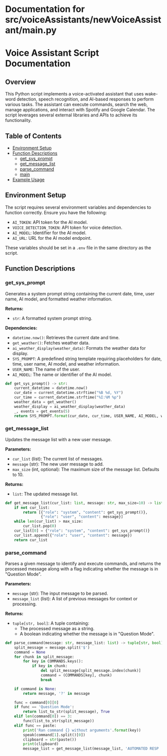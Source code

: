 # Documentation for src/voiceAssistants/newVoiceAssistant/main.py

# Voice Assistant Script Documentation

## Overview

This Python script implements a voice-activated assistant that uses wake-word detection, speech recognition, and AI-based responses to perform various tasks. The assistant can execute commands, search the web, manage applications, and interact with Spotify and Google Calendar. The script leverages several external libraries and APIs to achieve its functionality.

## Table of Contents

- [Environment Setup](#environment-setup)
- [Function Descriptions](#function-descriptions)
  - [get_sys_prompt](#get_sys_prompt)
  - [get_message_list](#get_message_list)
  - [parse_command](#parse_command)
  - [main](#main)
- [Example Usage](#example-usage)

## Environment Setup

The script requires several environment variables and dependencies to function correctly. Ensure you have the following:

- `AI_TOKEN`: API token for the AI model.
- `VOICE_DETECTION_TOKEN`: API token for voice detection.
- `AI_MODEL`: Identifier for the AI model.
- `AI_URL`: URL for the AI model endpoint.

These variables should be set in a `.env` file in the same directory as the script.

## Function Descriptions

### get_sys_prompt

Generates a system prompt string containing the current date, time, user name, AI model, and formatted weather information.

**Returns:**
- `str`: A formatted system prompt string.

**Dependencies:**
- `datetime.now()`: Retrieves the current date and time.
- `get_weather()`: Fetches weather data.
- `ai_weather_display(weather_data)`: Formats the weather data for display.
- `SYS_PROMPT`: A predefined string template requiring placeholders for date, time, user name, AI model, and weather information.
- `USER_NAME`: The name of the user.
- `AI_MODEL`: The name or identifier of the AI model.

```python
def get_sys_prompt() -> str:
    current_datetime = datetime.now()
    cur_date = current_datetime.strftime("%B %d, %Y")
    cur_time = current_datetime.strftime("%I:%M %p")
    weather_data = get_weather()
    weather_display = ai_weather_display(weather_data)
    _, events = get_events(5)
    return SYS_PROMPT.format(cur_date, cur_time, USER_NAME, AI_MODEL, weather_display, events)
```

### get_message_list

Updates the message list with a new user message.

**Parameters:**
- `cur_list` (list): The current list of messages.
- `message` (str): The new user message to add.
- `max_size` (int, optional): The maximum size of the message list. Defaults to 10.

**Returns:**
- `list`: The updated message list.

```python
def get_message_list(cur_list: list, message: str, max_size=10) -> list:
    if not cur_list:
        return [{"role": "system", "content": get_sys_prompt()},
                {"role": "user", "content": message}]
    while len(cur_list) > max_size:
        cur_list.pop(0)
    cur_list[0] = {"role": "system", "content": get_sys_prompt()}
    cur_list.append({"role": "user", "content": message})
    return cur_list
```

### parse_command

Parses a given message to identify and execute commands, and returns the processed message along with a flag indicating whether the message is in "Question Mode".

**Parameters:**
- `message` (str): The input message to be parsed.
- `message_list` (list): A list of previous messages for context or processing.

**Returns:**
- `tuple[str, bool]`: A tuple containing:
  - The processed message as a string.
  - A boolean indicating whether the message is in "Question Mode".

```python
def parse_command(message: str, message_list: list) -> tuple[str, bool]:
    split_message = message.split('$')
    command = None
    for chunk in split_message:
        for key in COMMANDS.keys():
            if key in chunk:
                del split_message[split_message.index(chunk)]
                command = (COMMANDS[key], chunk)
                break

    if command is None:
        return message, '?' in message

    func = command[0][0]
    if func == 'Question Mode':
        return list_to_str(split_message), True
    elif len(command[0]) == 3:
        func(list_to_str(split_message))
    elif func == paste:
        print('Ran command {} without arguments'.format(key))
        speak(command[1].split()[0])
        clipboard = str(paste())
        print(clipboard)
        message_list = get_message_list(message_list, 'AUTOMATED RESP